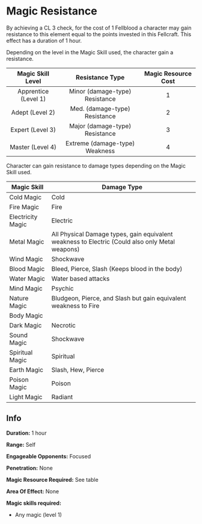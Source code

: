 # Magic Resistance

By achieving a CL 3 check, for the cost of 1 Fellblood a character may gain resistance to this element equal to the points invested in this Fellcraft. This effect has a duration of 1 hour.

Depending on the level in the Magic Skill used, the character gain a resistance.

|  Magic Skill Level  |        Resistance Type        | Magic Resource Cost |
| :------------------: | :----------------------------: | :-----------------: |
| Apprentice (Level 1) | Minor (damage-type) Resistance |          1          |
|   Adept (Level 2)   | Med. (damage-type) Resistance |          2          |
|   Expert (Level 3)   | Major (damage-type) Resistance |          3          |
|   Master (Level 4)   | Extreme (damage-type) Weakness |          4          |

Character can gain resistance to damage types depending on the Magic Skill used.

| Magic Skill      | Damage Type                                                                                      |
| ---------------- | ------------------------------------------------------------------------------------------------ |
| Cold Magic       | Cold                                                                                             |
| Fire Magic       | Fire                                                                                             |
| Electricity Magic | Electric                                                                                         |
| Metal Magic      | All Physical Damage types, gain equivalent weakness to Electric (Could also only Metal weapons) |
| Wind Magic       | Shockwave                                                                                        |
| Blood Magic      | Bleed, Pierce, Slash (Keeps blood in the body)                                                   |
| Water Magic      | Water based attacks                                                                              |
| Mind Magic       | Psychic                                                                                          |
| Nature Magic     | Bludgeon, Pierce, and Slash but gain equivalent weakness to Fire                                 |
| Body Magic       |                                                                                                  |
| Dark Magic       | Necrotic                                                                                         |
| Sound Magic      | Shockwave                                                                                        |
| Spiritual Magic  | Spiritual                                                                                        |
| Earth Magic      | Slash, Hew, Pierce                                                                               |
| Poison Magic     | Poison                                                                                           |
| Light Magic      | Radiant                                                                                          |

## Info

**Duration:** 1 hour

**Range:** Self

**Engageable Opponents:** Focused

**Penetration:** None

**Magic Resource Required:** See table

**Area Of Effect:** None

**Magic skills required:**

- Any magic (level 1)
